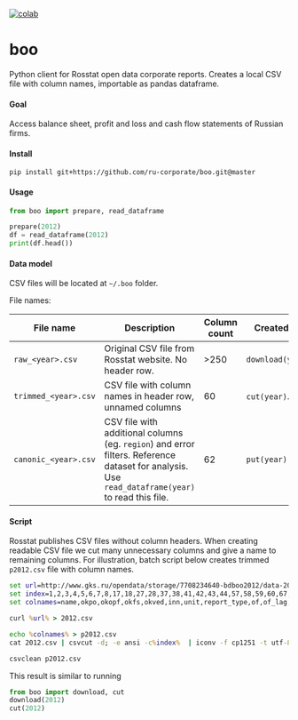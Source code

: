 [![colab](https://img.shields.io/badge/colab-launch-blue.svg)](https://colab.research.google.com/drive/1BGLalP4rr5FdtXsEzb5oG4sHL5qmgbAS#scrollTo=YuW47K8E4IBZ)

# boo
Python client for Rosstat open data corporate reports. Creates a local CSV file with column names, importable as pandas dataframe.

#### Goal

Access balance sheet, profit and loss and cash flow statements of Russian firms.

#### Install

```
pip install git+https://github.com/ru-corporate/boo.git@master
```

#### Usage

```python
from boo import prepare, read_dataframe

prepare(2012)
df = read_dataframe(2012)
print(df.head())
```

#### Data model
 
CSV files will be located at `~/.boo` folder.

File names:


File name     | Description  | Column count |  Created by 
--------------|--------------|--------------|--------------
`raw_<year>.csv`     | Original CSV file from Rosstat website. No header row.    | >250 |`download(year)`
`trimmed_<year>.csv` | CSV file with column names in header row, unnamed columns | 60 | `cut(year)`.
`canonic_<year>.csv` | CSV file with additional columns (eg. `region`) and error filters. Reference dataset for analysis. Use `read_dataframe(year)` to read this file. | 62 | `put(year)`


#### Script

Rosstat publishes CSV files without column headers. When creating readable CSV file we cut many unnecessary columns and give a name to remaining columns. For illustration, batch script below creates trimmed `p2012.csv` file with column names.

```bat
set url=http://www.gks.ru/opendata/storage/7708234640-bdboo2012/data-20190329t000000-structure-20121231t000000.csv
set index=1,2,3,4,5,6,7,8,17,18,27,28,37,38,41,42,43,44,57,58,59,60,67,68,69,70,79,80,81,82,83,84,93,94,99,100,105,106,117,118,204,205,209,210,211,212,213,214,215,216,222,223,228,229,235,240,241,266 
set colnames=name,okpo,okopf,okfs,okved,inn,unit,report_type,of,of_lag,ta_fix,ta_fix_lag,cash,cash_lag,ta_nonfix,ta_nonfix_lag,ta,ta_lag,tp_capital,tp_capital_lag,debt_long,debt_long_lag,tp_long,tp_long_lag,debt_short,debt_short_lag,tp_short,tp_short_lag,tp,tp_lag,sales,sales_lag,profit_oper,profit_oper_lag,exp_interest,exp_interest_lag,profit_before_tax,profit_before_tax_lag,profit_after_tax,profit_after_tax_lag,cf_oper_in,cf_oper_in_sales,cf_oper_out,paid_to_supplier,paid_to_worker,paid_interest,paid_profit_tax,paid_other_costs,cf_oper,cf_inv_in,cf_inv_out,paid_fa_investment,cf_inv,cf_fin_in,cf_fin_out,cf_fin,cf,date_published

curl %url% > 2012.csv

echo %colnames% > p2012.csv
cat 2012.csv | csvcut -d; -e ansi -c%index%  | iconv -f cp1251 -t utf-8 >> p2012.csv

csvclean p2012.csv
```

This result is similar to running 

```python 
from boo import download, cut
download(2012)
cut(2012)
```

